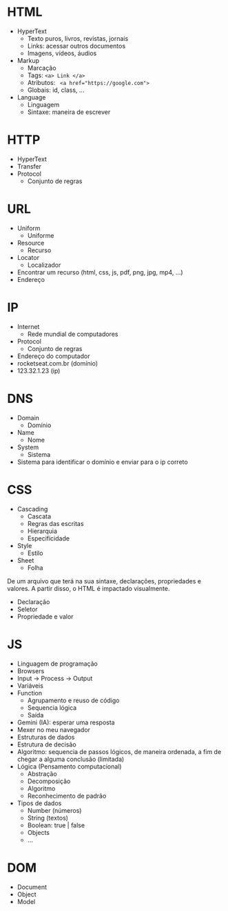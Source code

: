 # HTML

- HyperText
  - Texto puros, livros, revistas, jornais
  - Links: acessar outros documentos
  - Imagens, vídeos, áudios
- Markup
  - Marcação
  - Tags: `<a> Link </a>`
  - Atributos: ` <a href="https://google.com">`
  - Globais: id, class, ...
- Language
  - Linguagem
  - Sintaxe: maneira de escrever

# HTTP

- HyperText
- Transfer
- Protocol
  - Conjunto de regras

# URL

- Uniform
  - Uniforme
- Resource
  - Recurso
- Locator
  - Localizador
- Encontrar um recurso (html, css, js, pdf, png, jpg, mp4, ...)
- Endereço

# IP

- Internet
  - Rede mundial de computadores
- Protocol
  - Conjunto de regras
- Endereço do computador
- rocketseat.com.br (domínio)
- 123.32.1.23 (ip)

# DNS

- Domain
  - Domínio
- Name
  - Nome
- System
  - Sistema
- Sistema para identificar o domínio e enviar para o ip correto

# CSS

- Cascading
  - Cascata
  - Regras das escritas
  - Hierarquia
  - Especificidade
- Style
  - Estilo
- Sheet
  - Folha

De um arquivo que terá na sua sintaxe, declarações, propriedades e valores.
A partir disso, o HTML é impactado visualmente.

- Declaração
- Seletor
- Propriedade e valor

# JS

- Linguagem de programação
- Browsers
- Input -> Process -> Output
- Variáveis
- Function
  - Agrupamento e reuso de código
  - Sequencia lógica
  - Saída
- Gemini (IA): esperar uma resposta
- Mexer no meu navegador
- Estruturas de dados
- Estrutura de decisão
- Algoritmo: sequencia de passos lógicos, de maneira ordenada, a fim de chegar a alguma conclusão (limitada)
- Lógica (Pensamento computacional)
  - Abstração
  - Decomposição
  - Algoritmo
  - Reconhecimento de padrão
- Tipos de dados
  - Number (números)
  - String (textos)
  - Boolean: true | false
  - Objects
  - ...

# DOM

- Document
- Object
- Model
